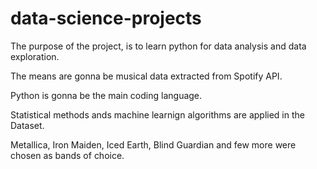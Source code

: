 # data-science-projects


The purpose of the project, is to learn python for data analysis and data exploration.

The means are gonna be musical data extracted from Spotify API.

Python is gonna be the main coding language.

Statistical methods ands machine learnign algorithms are applied in the Dataset.

Metallica, Iron Maiden, Iced Earth, Blind Guardian and few more were chosen as bands of choice.
